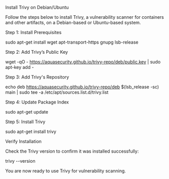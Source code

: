 Install Trivy on Debian/Ubuntu

Follow the steps below to install Trivy, a vulnerability scanner for containers and other artifacts, on a Debian-based or Ubuntu-based system.

Step 1: Install Prerequisites

sudo apt-get install wget apt-transport-https gnupg lsb-release

Step 2: Add Trivy’s Public Key

wget -qO - https://aquasecurity.github.io/trivy-repo/deb/public.key | sudo apt-key add -

Step 3: Add Trivy's Repository

echo deb https://aquasecurity.github.io/trivy-repo/deb $(lsb_release -sc) main | sudo tee -a /etc/apt/sources.list.d/trivy.list

Step 4: Update Package Index

sudo apt-get update

Step 5: Install Trivy

sudo apt-get install trivy

Verify Installation

Check the Trivy version to confirm it was installed successfully:

trivy --version

You are now ready to use Trivy for vulnerability scanning.
